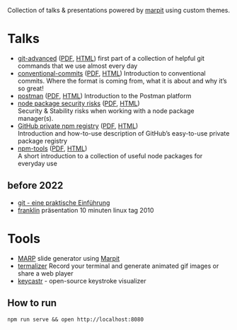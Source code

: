 Collection of talks & presentations powered by [marpit](https://marpit.marp.app/markdown) using custom themes.

# Talks

- [git-advanced](./source/git-advanced.md) ([PDF](./source/git-advanced.pdf), [HTML](./source/conventional-commits.html)) first part of a collection of helpful git commands that we use almost every day
- [conventional-commits](./source/conventional-commits.md) ([PDF](./source/conventional-commits.pdf), [HTML](./source/conventional-commits.html)) Introduction to conventional commits. Where the format is coming from, what it is about and why it’s so great!
- [postman](./source/postman.md) ([PDF](./source/postman.pdf), [HTML](./source/postman.html)) Introduction to the Postman platform
- [node package security risks](./source/node-package-security-risks.md) ([PDF](./source/node-package-security-risks.pdf), [HTML](./source/node-package-security-risks.html))  
     Security & Stability risks when working with a node package manager(s).
- [GitHub private npm registry](./source/gh-npm-registry.md) ([PDF](./source/gh-npm-registry.pdf), [HTML](./source/gh-npm-registry.html))  
     Introduction and how-to-use description of GitHub’s easy-to-use private package registry
- [npm-tools](source/npm-tools.md) ([PDF](source/npm-tools.pdf), [HTML](source/npm-tools.html))   
     A short introduction to a collection of useful node packages for everyday use

## before 2022

- [git - eine praktische Einführung](https://de.slideshare.net/ephigenia1/git-praktische-einfhrung-13308756)
- [franklin](https://de.slideshare.net/ephigenia1/franklin-prsentation-10-minuten-linux-tag-2010) präsentation 10 minuten linux tag 2010

# Tools

- [MARP](https://marpit.marp.app/) slide generator using [Marpit](https://marpit.marp.app)
- [termalizer](https://github.com/faressoft/terminalizer) Record your terminal and generate animated gif images or share a web player
- [keycastr](https://github.com/keycastr/keycastr) - open-source keystroke visualizer

## How to run

    npm run serve && open http://localhost:8080
